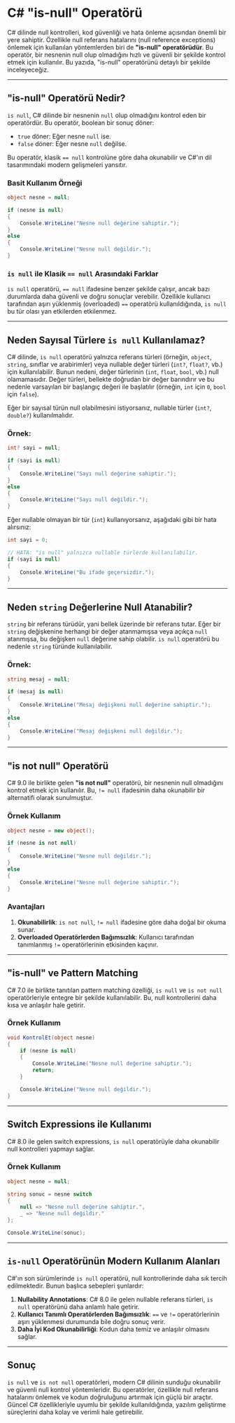 # C# "is-null" Operatörü

C# dilinde null kontrolleri, kod güvenliği ve hata önleme açısından önemli bir yere sahiptir. Özellikle null referans hatalarını (null reference exceptions) önlemek için kullanılan yöntemlerden biri de **"is-null" operatörüdür**. Bu operatör, bir nesnenin null olup olmadığını hızlı ve güvenli bir şekilde kontrol etmek için kullanılır. Bu yazıda, "is-null" operatörünü detaylı bir şekilde inceleyeceğiz.

---

## "is-null" Operatörü Nedir?

`is null`, C# dilinde bir nesnenin `null` olup olmadığını kontrol eden bir operatördür. Bu operatör, boolean bir sonuç döner:

- `true` döner: Eğer nesne `null` ise.
- `false` döner: Eğer nesne `null` değilse.

Bu operatör, klasik `== null` kontrolüne göre daha okunabilir ve C#'ın dil tasarımındaki modern gelişmeleri yansıtır.

### Basit Kullanım Örneği

```csharp
object nesne = null;

if (nesne is null)
{
    Console.WriteLine("Nesne null değerine sahiptir.");
}
else
{
    Console.WriteLine("Nesne null değildir.");
}
```

### `is null` ile Klasik `== null` Arasındaki Farklar

`is null` operatörü, `== null` ifadesine benzer şekilde çalışır, ancak bazı durumlarda daha güvenli ve doğru sonuçlar verebilir. Özellikle kullanıcı tarafından aşırı yüklenmiş (overloaded) `==` operatörü kullanıldığında, `is null` bu tür olası yan etkilerden etkilenmez.

---

## Neden Sayısal Türlere `is null` Kullanılamaz?

C# dilinde, `is null` operatörü yalnızca referans türleri (örneğin, `object`, `string`, sınıflar ve arabirimler) veya nullable değer türleri (`int?`, `float?`, vb.) için kullanılabilir. Bunun nedeni, değer türlerinin (`int`, `float`, `bool`, vb.) null olamamasıdır. Değer türleri, bellekte doğrudan bir değer barındırır ve bu nedenle varsayılan bir başlangıç değeri ile başlatılır (örneğin, `int` için `0`, `bool` için `false`).

Eğer bir sayısal türün null olabilmesini istiyorsanız, nullable türler (`int?`, `double?`) kullanılmalıdır.

### Örnek:

```csharp
int? sayi = null;

if (sayi is null)
{
    Console.WriteLine("Sayı null değerine sahiptir.");
}
else
{
    Console.WriteLine("Sayı null değildir.");
}
```

Eğer nullable olmayan bir tür (`int`) kullanıyorsanız, aşağıdaki gibi bir hata alırsınız:

```csharp
int sayi = 0;

// HATA: "is null" yalnızca nullable türlerde kullanılabilir.
if (sayi is null)
{
    Console.WriteLine("Bu ifade geçersizdir.");
}
```

---

## Neden `string` Değerlerine Null Atanabilir?

`string` bir referans türüdür, yani bellek üzerinde bir referans tutar. Eğer bir `string` değişkenine herhangi bir değer atanmamışsa veya açıkça `null` atanmışsa, bu değişken `null` değerine sahip olabilir. `is null` operatörü bu nedenle `string` türünde kullanılabilir.

### Örnek:

```csharp
string mesaj = null;

if (mesaj is null)
{
    Console.WriteLine("Mesaj değişkeni null değerine sahiptir.");
}
else
{
    Console.WriteLine("Mesaj değişkeni null değildir.");
}
```

---

## "is not null" Operatörü

C# 9.0 ile birlikte gelen **"is not null"** operatörü, bir nesnenin null olmadığını kontrol etmek için kullanılır. Bu, `!= null` ifadesinin daha okunabilir bir alternatifi olarak sunulmuştur.

### Örnek Kullanım

```csharp
object nesne = new object();

if (nesne is not null)
{
    Console.WriteLine("Nesne null değildir.");
}
else
{
    Console.WriteLine("Nesne null değerine sahiptir.");
}
```

### Avantajları

1. **Okunabilirlik**: `is not null`, `!= null` ifadesine göre daha doğal bir okuma sunar.
2. **Overloaded Operatörlerden Bağımsızlık**: Kullanıcı tarafından tanımlanmış `!=` operatörlerinin etkisinden kaçınır.

---

## "is-null" ve Pattern Matching

C# 7.0 ile birlikte tanıtılan pattern matching özelliği, `is null` ve `is not null` operatörleriyle entegre bir şekilde kullanılabilir. Bu, null kontrollerini daha kısa ve anlaşılır hale getirir.

### Örnek Kullanım

```csharp
void KontrolEt(object nesne)
{
    if (nesne is null)
    {
        Console.WriteLine("Nesne null değerine sahiptir.");
        return;
    }

    Console.WriteLine("Nesne null değildir.");
}
```

---

## Switch Expressions ile Kullanımı

C# 8.0 ile gelen switch expressions, `is null` operatörüyle daha okunabilir null kontrolleri yapmayı sağlar.

### Örnek Kullanım

```csharp
object nesne = null;

string sonuc = nesne switch
{
    null => "Nesne null değerine sahiptir.",
    _ => "Nesne null değildir."
};

Console.WriteLine(sonuc);
```

---

## `is-null` Operatörünün Modern Kullanım Alanları

C#'ın son sürümlerinde `is null` operatörü, null kontrollerinde daha sık tercih edilmektedir. Bunun başlıca sebepleri şunlardır:

1. **Nullability Annotations**: C# 8.0 ile gelen nullable referans türleri, `is null` operatörünü daha anlamlı hale getirir.
2. **Kullanıcı Tanımlı Operatörlerden Bağımsızlık**: `==` ve `!=` operatörlerinin aşırı yüklenmesi durumunda bile doğru sonuç verir.
3. **Daha İyi Kod Okunabilirliği**: Kodun daha temiz ve anlaşılır olmasını sağlar.

---

## Sonuç

`is null` ve `is not null` operatörleri, modern C# dilinin sunduğu okunabilir ve güvenli null kontrol yöntemleridir. Bu operatörler, özellikle null referans hatalarını önlemek ve kodun doğruluğunu artırmak için güçlü bir araçtır. Güncel C# özellikleriyle uyumlu bir şekilde kullanıldığında, yazılım geliştirme süreçlerini daha kolay ve verimli hale getirebilir.
